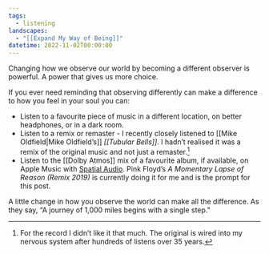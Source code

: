 ```yaml
---
tags:
  - listening
landscapes:
  - "[[Expand My Way of Being]]"
datetime: 2022-11-02T00:00:00
---
```

Changing how we observe our world by becoming a different observer is powerful. A power that gives us more choice.

If you ever need reminding that observing differently can make a difference to how you feel in your soul you can:

- Listen to a favourite piece of music in a different location, on better headphones, or in a dark room.
- Listen to a remix or remaster - I recently closely listened to [[Mike Oldfield|Mike Oldfield’s]] _[[Tubular Bells]]_. I hadn’t realised it was a remix of the original music and not just a remaster.[^1]
- Listen to the [[Dolby Atmos]] mix of a favourite album, if available, on Apple Music with [Spatial Audio](https://support.apple.com/en-au/HT212182). Pink Floyd’s _A Momentary Lapse of Reason (Remix 2019)_ is currently doing it for me and is the prompt for this post.

A little change in how you observe the world can make all the difference. As they say, “A journey of 1,000 miles begins with a single step."

[^1]: For the record I didn’t like it that much. The original is wired into my nervous system after hundreds of listens over 35 years.

